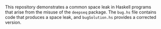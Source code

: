 This repository demonstrates a common space leak in Haskell programs that arise from the misuse of the `deepseq` package.  The `bug.hs` file contains code that produces a space leak, and `bugSolution.hs` provides a corrected version.